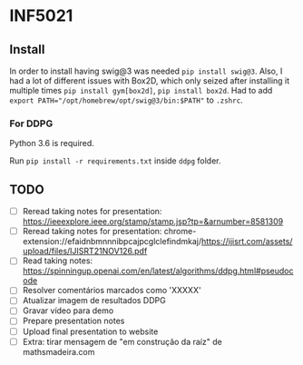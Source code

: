 # INF5021

## Install
In order to install having swig@3 was needed `pip install swig@3`.
Also, I had a lot of different issues with Box2D, which only seized after installing it multiple times `pip install gym[box2d]`, `pip install box2d`.
Had to add `export PATH="/opt/homebrew/opt/swig@3/bin:$PATH"` to `.zshrc`.

### For DDPG
Python 3.6 is required.

Run `pip install -r requirements.txt` inside `ddpg` folder.

## TODO
- [ ] Reread taking notes for presentation: https://ieeexplore.ieee.org/stamp/stamp.jsp?tp=&arnumber=8581309 
- [ ] Reread taking notes for presentation: chrome-extension://efaidnbmnnnibpcajpcglclefindmkaj/https://ijisrt.com/assets/upload/files/IJISRT21NOV126.pdf
- [ ] Read taking notes: https://spinningup.openai.com/en/latest/algorithms/ddpg.html#pseudocode
- [ ] Resolver comentários marcados como 'XXXXX'
- [ ] Atualizar imagem de resultados DDPG
- [ ] Gravar vídeo para demo
- [ ] Prepare presentation notes
- [ ] Upload final presentation to website
- [ ] Extra: tirar mensagem de "em construção da raíz" de mathsmadeira.com
